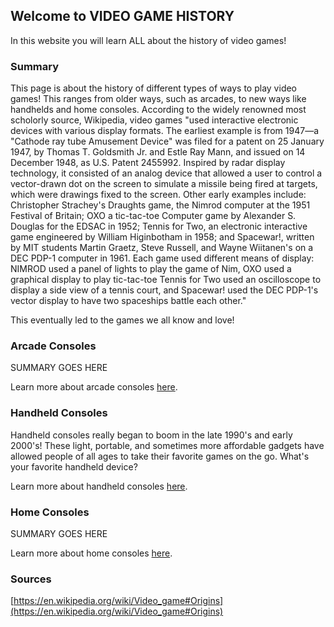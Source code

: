 ## Welcome to VIDEO GAME HISTORY

In this website you will learn ALL about the history of video games!

### Summary

This page is about the history of different types of ways to play video games! This ranges from older ways, such as arcades, to new ways like handhelds and home consoles. According to the widely renowned most scholorly source, Wikipedia, video games "used interactive electronic devices with various display formats. The earliest example is from 1947—a "Cathode ray tube Amusement Device" was filed for a patent on 25 January 1947, by Thomas T. Goldsmith Jr. and Estle Ray Mann, and issued on 14 December 1948, as U.S. Patent 2455992. Inspired by radar display technology, it consisted of an analog device that allowed a user to control a vector-drawn dot on the screen to simulate a missile being fired at targets, which were drawings fixed to the screen. Other early examples include: Christopher Strachey's Draughts game, the Nimrod computer at the 1951 Festival of Britain; OXO a tic-tac-toe Computer game by Alexander S. Douglas for the EDSAC in 1952; Tennis for Two, an electronic interactive game engineered by William Higinbotham in 1958; and Spacewar!, written by MIT students Martin Graetz, Steve Russell, and Wayne Wiitanen's on a DEC PDP-1 computer in 1961. Each game used different means of display: NIMROD used a panel of lights to play the game of Nim, OXO used a graphical display to play tic-tac-toe Tennis for Two used an oscilloscope to display a side view of a tennis court, and Spacewar! used the DEC PDP-1's vector display to have two spaceships battle each other."

This eventually led to the games we all know and love!

### Arcade Consoles

SUMMARY GOES HERE

Learn more about arcade consoles [here](/jacob_page.md).

### Handheld Consoles
Handheld consoles really began to boom in the late 1990's and early 2000's! These light, portable, and sometimes more affordable gadgets have allowed people of all ages to take their favorite games on the go. What's your favorite handheld device?

Learn more about handheld consoles [here](/hannah_page.md).

### Home Consoles

SUMMARY GOES HERE

Learn more about home consoles [here](/andy_page.md).

### Sources

[https://en.wikipedia.org/wiki/Video_game#Origins](https://en.wikipedia.org/wiki/Video_game#Origins)
